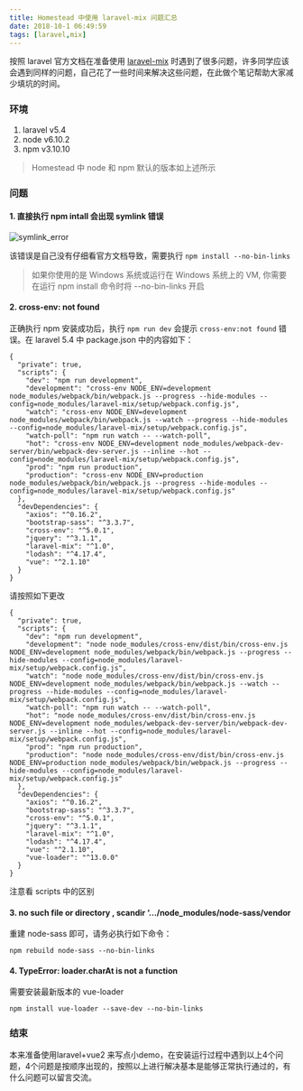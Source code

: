 ```yaml
---
title: Homestead 中使用 laravel-mix 问题汇总
date: 2018-10-1 06:49:59
tags: [laravel,mix]
---
```


按照 laravel 官方文档在准备使用 [laravel-mix][1] 时遇到了很多问题，许多同学应该会遇到同样的问题，自己花了一些时间来解决这些问题，在此做个笔记帮助大家减少填坑的时间。

### 环境
1. laravel v5.4
2. node v6.10.2
3. npm v3.10.10

> Homestead 中 node 和 npm 默认的版本如上述所示

### 问题

#### 1. 直接执行 npm intall 会出现 symlink 错误

![symlink_error](/laravel-mix-issues/symlink_error.png)

该错误是自己没有仔细看官方文档导致，需要执行 `npm install --no-bin-links`

> 如果你使用的是 Windows 系统或运行在 Windows 系统上的 VM, 你需要在运行 npm install 命令时将 --no-bin-links 开启

#### 2. cross-env: not found

正确执行 npm 安装成功后，执行 `npm run dev` 会提示 `cross-env:not found` 错误。在 laravel 5.4 中 package.json 中的内容如下：
```
{
  "private": true,
  "scripts": {
    "dev": "npm run development",
    "development": "cross-env NODE_ENV=development node_modules/webpack/bin/webpack.js --progress --hide-modules --config=node_modules/laravel-mix/setup/webpack.config.js",
    "watch": "cross-env NODE_ENV=development node_modules/webpack/bin/webpack.js --watch --progress --hide-modules --config=node_modules/laravel-mix/setup/webpack.config.js",
    "watch-poll": "npm run watch -- --watch-poll",
    "hot": "cross-env NODE_ENV=development node_modules/webpack-dev-server/bin/webpack-dev-server.js --inline --hot --config=node_modules/laravel-mix/setup/webpack.config.js",
    "prod": "npm run production",
    "production": "cross-env NODE_ENV=production node_modules/webpack/bin/webpack.js --progress --hide-modules --config=node_modules/laravel-mix/setup/webpack.config.js"
  },
  "devDependencies": {
    "axios": "^0.16.2",
    "bootstrap-sass": "^3.3.7",
    "cross-env": "^5.0.1",
    "jquery": "^3.1.1",
    "laravel-mix": "^1.0",
    "lodash": "^4.17.4",
    "vue": "^2.1.10"
  }
}
```
请按照如下更改
```
{
  "private": true,
  "scripts": {
    "dev": "npm run development",
    "development": "node node_modules/cross-env/dist/bin/cross-env.js NODE_ENV=development node_modules/webpack/bin/webpack.js --progress --hide-modules --config=node_modules/laravel-mix/setup/webpack.config.js",
    "watch": "node node_modules/cross-env/dist/bin/cross-env.js NODE_ENV=development node_modules/webpack/bin/webpack.js --watch --progress --hide-modules --config=node_modules/laravel-mix/setup/webpack.config.js",
    "watch-poll": "npm run watch -- --watch-poll",
    "hot": "node node_modules/cross-env/dist/bin/cross-env.js NODE_ENV=development node_modules/webpack-dev-server/bin/webpack-dev-server.js --inline --hot --config=node_modules/laravel-mix/setup/webpack.config.js",
    "prod": "npm run production",
    "production": "node node_modules/cross-env/dist/bin/cross-env.js NODE_ENV=production node_modules/webpack/bin/webpack.js --progress --hide-modules --config=node_modules/laravel-mix/setup/webpack.config.js"
  },
  "devDependencies": {
    "axios": "^0.16.2",
    "bootstrap-sass": "^3.3.7",
    "cross-env": "^5.0.1",
    "jquery": "^3.1.1",
    "laravel-mix": "^1.0",
    "lodash": "^4.17.4",
    "vue": "^2.1.10",
    "vue-loader": "^13.0.0"
  }
}

```
注意看 scripts 中的区别

#### 3. no such file or directory , scandir ‘…/node_modules/node-sass/vendor

重建 node-sass 即可，请务必执行如下命令：

`npm rebuild node-sass --no-bin-links`

#### 4. TypeError: loader.charAt is not a function

需要安装最新版本的 vue-loader

`npm install vue-loader --save-dev --no-bin-links`

### 结束

本来准备使用laravel+vue2 来写点小demo，在安装运行过程中遇到以上4个问题，4个问题是按顺序出现的，按照以上进行解决基本是能够正常执行通过的，有什么问题可以留言交流。


[1]: http://d.laravel-china.org/docs/5.4/mix#running-mix